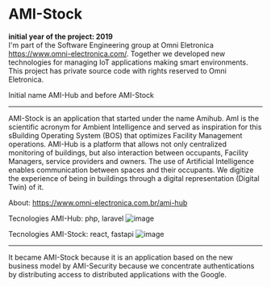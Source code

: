 # AMI-Stock

**initial year of the project: 2019**<br>
I'm part of the Software Engineering group at Omni Eletronica <https://www.omni-electronica.com/>. Together we developed new technologies for managing IoT applications making smart environments.
This project has private source code with rights reserved to Omni Eletronica.

Initial name AMI-Hub and before AMI-Stock
<hr>

AMI-Stock is an application that started under the name Amihub.
AmI is the scientific acronym for Ambient Intelligence and served as inspiration for this sBuilding Operating System (BOS) that optimizes Facility Management operations.
​AMI-Hub is a platform that allows not only centralized monitoring of buildings, but also interaction between occupants, Facility Managers, service providers and owners. The use of Artificial Intelligence enables communication between spaces and their occupants. We digitize the experience of being in buildings through a digital representation (Digital Twin) of it.

About: https://www.omni-electronica.com.br/ami-hub

Tecnologies AMI-Hub: php, laravel
![image](https://github.com/lamecksf/stock-ami/assets/8169680/435e4819-449c-4acf-b861-c39567af71fd)

Tecnologies AMI-Stock: react, fastapi
![image](https://github.com/user-attachments/assets/ad4b9d4e-efc2-4e67-abd2-eda2e2937341)

<hr>
It became AMI-Stock because it is an application based on the new business model by AMI-Security because we concentrate authentications by distributing access to distributed applications with the Google.
